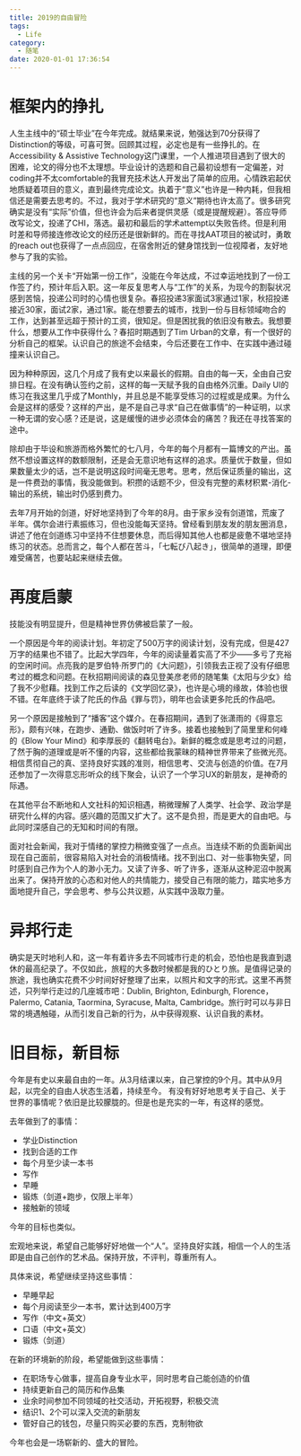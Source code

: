 ```yaml
---
title: 2019的自由冒险
tags:
  - Life
category:
  - 随笔
date: 2020-01-01 17:36:54
---
```



# 框架内的挣扎

人生主线中的“硕士毕业”在今年完成。就结果来说，勉强达到70分获得了Distinction的等级，可喜可贺。回顾其过程，必定也是有一些挣扎的。在Accessibility & Assistive Technology这门课里，一个人推进项目遇到了很大的困难，论文的得分也不太理想。毕业设计的选题和自己最初设想有一定偏差，对coding并不太comfortable的我冒充技术达人开发出了简单的应用。心情跌宕起伏地质疑着项目的意义，直到最终完成论文。执着于“意义”也许是一种内耗，但我相信还是需要去思考的。不过，我对于学术研究的“意义”期待也许太高了。很多研究确实是没有“实际”价值，但也许会为后来者提供灵感（或是提醒规避）。答应导师改写论文，投递了CHI，落选。最初和最后的学术attempt以失败告终。但是利用时差和导师接连修改论文的经历还是很新鲜的。而在寻找AAT项目的被试时，勇敢的reach out也获得了一点点回应，在宿舍附近的健身馆找到一位视障者，友好地参与了我的实验。

主线的另一个关卡“开始第一份工作”，没能在今年达成，不过幸运地找到了一份工作签了约，预计年后入职。这一年反复思考人与“工作”的关系，为现今的割裂状况感到苦恼，投递公司时的心情也很复杂。春招投递3家面试3家通过1家，秋招投递接近30家，面试2家，通过1家。能在想要去的城市，找到一份与目标领域吻合的工作，达到甚至远超于预计的工资，很知足。但是困扰我的依旧没有散去。我想要什么，想要从工作中获得什么？春招时期遇到了Tim Urban的文章，有一个很好的分析自己的框架。认识自己的旅途不会结束，今后还要在工作中、在实践中通过碰撞来认识自己。

因为种种原因，这几个月成了我有史以来最长的假期。自由的每一天，全由自己安排日程。在没有确认签约之前，这样的每一天赋予我的自由格外沉重。Daily UI的练习在我这里几乎成了Monthly，并且总是不能享受练习的过程或是成果。为什么会是这样的感受？这样的产出，是不是自己寻求“自己在做事情”的一种证明，以求一种无谓的安心感？还是说，这是缓慢的进步必须体会的痛苦？我还在寻找答案的途中。

除却由于毕设和旅游而格外繁忙的七八月，今年的每个月都有一篇博文的产出。虽然不想设置这样的数额限制，还是会无意识地有这样的追求。质量优于数量，但如果数量太少的话，岂不是说明这段时间毫无思考。思考，然后保证质量的输出，这是一件费劲的事情，我没能做到。积攒的话题不少，但没有完整的素材积累-消化-输出的系统，输出时仍感到费力。

去年7月开始的剑道，好好地坚持到了今年的8月。由于家乡没有剑道馆，荒废了半年。偶尔会进行素振练习，但也没能每天坚持。曾经看到朋友发的朋友圈消息，讲述了他在剑道练习中坚持不住想要休息，而后得知其他人也都是疲惫不堪地坚持练习的状态。总而言之，每个人都在苦斗，「七転び八起き」，很简单的道理，即便难受痛苦，也要站起来继续去做。

# 再度启蒙

技能没有明显提升，但是精神世界仿佛被启蒙了一般。

一个原因是今年的阅读计划。年初定了500万字的阅读计划，没有完成，但是427万字的结果也不错了。比起大学四年，今年的阅读量着实高了不少——多亏了充裕的空闲时间。点亮我的是罗伯特·所罗门的《大问题》，引领我去正视了没有仔细思考过的概念和问题。在秋招期间阅读的森见登美彦老师的随笔集《太阳与少女》给了我不少慰藉。找到工作之后读的《文学回忆录》，也许是心境的缘故，体验也很不错。在年底终于读了陀氏的作品《罪与罚》，明年也会读更多陀氏的作品吧。

另一个原因是接触到了“播客”这个媒介。在春招期间，遇到了张潇雨的《得意忘形》，颇有兴味，在跑步、通勤、做饭时听了许多。接着也接触到了简里里和何峰的《Blow Your Mind》和李厚辰的《翻转电台》。新鲜的概念或是思考过的问题，了然于胸的道理或是听不懂的内容，这些都给我蒙昧的精神世界带来了些微光亮。相信贯彻自己的真、坚持良好实践的准则，相信思考、交流与创造的价值。在7月还参加了一次得意忘形听众的线下聚会，认识了一个学习UX的新朋友，是神奇的际遇。

在其他平台不断地和人文社科的知识相遇，稍微理解了人类学、社会学、政治学是研究什么样的内容。感兴趣的范围又扩大了。这不是负担，而是更大的自由吧。与此同时深感自己的无知和时间的有限。

面对社会新闻，我对于情绪的掌控力稍微变强了一点点。当连续不断的负面新闻出现在自己面前，很容易陷入对社会的消极情绪。找不到出口、对一些事物失望，同时感到自己作为个人的渺小无力。又读了许多、听了许多，逐渐从这种泥沼中脱离出来了。保持开放的心态和对他人的共情能力，接受自己有限的能力，踏实地多方面地提升自己，学会思考、参与公共议题，从实践中汲取力量。

# 异邦行走

确实是天时地利人和，这一年有着许多去不同城市行走的机会，恐怕也是我直到退休的最高纪录了。不仅如此，旅程的大多数时候都是我的ひとり旅。是值得记录的旅途，我也确实花费不少时间好好整理了出来，以照片和文字的形式。这里不再赘述，只列举行走过的几座城市吧：Dublin, Brighton, Edinburgh, Florence，Palermo, Catania, Taormina, Syracuse, Malta, Cambridge。旅行时可以与非日常的境遇触碰，从而引发自己新的行为，从中获得观察、认识自我的素材。

# 旧目标，新目标 

今年是有史以来最自由的一年。从3月结课以来，自己掌控的9个月。其中从9月起，以完全的自由人状态生活着，持续至今。 有没有好好地思考关于自己、关于世界的事情呢？依旧是比较朦胧的。但是也是充实的一年，有这样的感觉。

去年做到了的事情：

* 学业Distinction
* 找到合适的工作
* 每个月至少读一本书
* 写作
* 早睡
* 锻炼（剑道+跑步，仅限上半年）
* 接触新的领域

今年的目标也类似。

宏观地来说，希望自己能够好好地做一个“人”。坚持良好实践，相信一个人的生活即是由自己创作的艺术品。保持开放，不评判，尊重所有人。

具体来说，希望继续坚持这些事情：

* 早睡早起
* 每个月阅读至少一本书，累计达到400万字
* 写作（中文+英文）
* 口语（中文+英文）
* 锻炼（剑道）

在新的环境新的阶段，希望能做到这些事情：

* 在职场专心做事，提高自身专业水平，同时思考自己能创造的价值
* 持续更新自己的简历和作品集
* 业余时间参加不同领域的社交活动，开拓视野，积极交流
* 结识1、2个可以深入交流的新朋友
* 管好自己的钱包，尽量只购买必要的东西，克制物欲

今年也会是一场崭新的、盛大的冒险。





